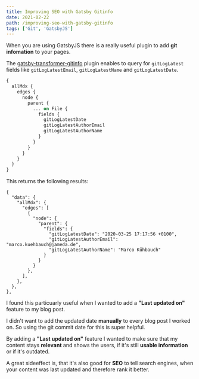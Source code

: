 ```yaml
---
title: Improving SEO with Gatsby Gitinfo
date: 2021-02-22
path: /improving-seo-with-gatsby-gitinfo
tags: ['Git', 'GatsbyJS']
---
```


When you are using GatsbyJS there is a really useful plugin to add **git infomation** to your pages.

The [gatsby-transformer-gitinfo](https://www.gatsbyjs.com/plugins/gatsby-transformer-gitinfo/) plugin enables to query for `gitLogLatest` fields like `gitLogLatestEmail`, `gitLogLatestName` and `gitLogLatestDate`.

```graphql
{
  allMdx {
    edges {
      node {
        parent {
          ... on File {
            fields {
              gitLogLatestDate
              gitLogLatestAuthorEmail
              gitLogLatestAuthorName
            }
          }
        }
      }
    }
  }
}
```

This returns the following results:

```
{
  "data": {
    "allMdx": {
      "edges": [
        {
          "node": {
            "parent": {
              "fields": {
                "gitLogLatestDate": "2020-03-25 17:17:56 +0100",
                "gitLogLatestAuthorEmail": "marco.kuehbauch@jameda.de",
                "gitLogLatestAuthorName": "Marco Kühbauch"
              }
            }
          }
        },
      ],
    },
  },
},
```

I found this particuarly useful when I wanted to add a **"Last updated on"** feature to my blog post.

I didn't want to add the updated date **manually** to every blog post I worked on. So using the git commit date for this is super helpful.

By adding a **"Last updated on"** feature I wanted to make sure that my content stays **relevant** and shows the users, if it's still **usable information** or if it's outdated.

A great sideeffect is, that it's also good for **SEO** to tell search engines, when your content was last updated and therefore rank it better.
